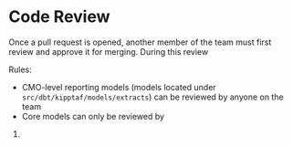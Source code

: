 # Code Review

Once a pull request is opened, another member of the team must first review and approve it for
merging. During this review

Rules:

- CMO-level reporting models (models located under `src/dbt/kipptaf/models/extracts`) can be
  reviewed by anyone on the team
- Core models can only be reviewed by

1.

<!-- https://github.com/google/eng-practices/blob/master/review/index.md#what-do-code-reviewers-look-for-look_for -->
<!-- This chapter is from “Don't Know JS Yet (2nd Edition)” by Simpson.
The book is licensed under the BY-NC-ND 4.0 license.
© 2019-2022 Kyle Simpson. -->
